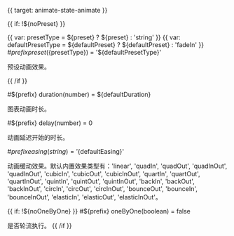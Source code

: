 {{ target: animate-state-animate }}

<!-- IStateAnimateSpec -->


{{ if: !${noPreset} }}

{{ var: presetType = ${preset} ?  ${preset} : 'string' }}
{{ var: defaultPresetType = ${defaultPreset} ?  ${defaultPreset} : 'fadeIn' }}
#${prefix} preset(${presetType}) = '${defaultPresetType}'

预设动画效果。

{{ /if }}

#${prefix} duration(number) = ${defaultDuration}

图表动画时长。

#${prefix} delay(number) = 0

动画延迟开始的时长。

#${prefix} easing(string) = '${defaultEasing}'

动画缓动效果。默认内置效果类型有：'linear', 'quadIn', 'quadOut', 'quadInOut', 'quadInOut', 'cubicIn', 'cubicOut', 'cubicInOut', 'quartIn', 'quartOut', 'quartInOut', 'quintIn', 'quintOut', 'quintInOut', 'backIn', 'backOut', 'backInOut', 'circIn', 'circOut', 'circInOut', 'bounceOut', 'bounceIn', 'bounceInOut', 'elasticIn', 'elasticOut', 'elasticInOut'。

{{ if: !${noOneByOne} }}
#${prefix} oneByOne(boolean) = false

是否轮流执行。
{{ /if }}

